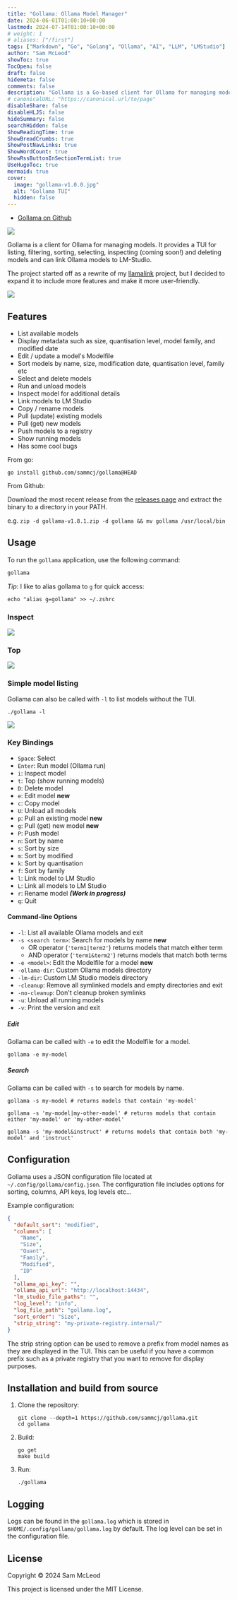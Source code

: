 ```yaml
---
title: "Gollama: Ollama Model Manager"
date: 2024-06-01T01:00:10+00:00
lastmod: 2024-07-14T01:00:10+00:00
# weight: 1
# aliases: ["/first"]
tags: ["Markdown", "Go", "Golang", "Ollama", "AI", "LLM", "LMStudio"]
author: "Sam McLeod"
showToc: true
TocOpen: false
draft: false
hidemeta: false
comments: false
description: "Gollama is a Go-based client for Ollama for managing models."
# canonicalURL: "https://canonical.url/to/page"
disableShare: false
disableHLJS: false
hideSummary: false
searchHidden: false
ShowReadingTime: true
ShowBreadCrumbs: true
ShowPostNavLinks: true
ShowWordCount: true
ShowRssButtonInSectionTermList: true
UseHugoToc: true
mermaid: true
cover:
  image: "gollama-v1.0.0.jpg"
  alt: "Gollama TUI"
  hidden: false
---
```


- [Gollama on Github](https://github.com/sammcj/gollama)

![](gollama-logo-open-graph.png)

Gollama is a client for Ollama for managing models.
It provides a TUI for listing, filtering, sorting, selecting, inspecting (coming soon!) and deleting models and can link Ollama models to LM-Studio.

The project started off as a rewrite of my [llamalink](https://smcleod.net/2024/03/llamalink-ollama-to-lm-studio-llm-model-linker/) project, but I decided to expand it to include more features and make it more user-friendly.

![](gollama-v1.0.0.jpg)

<!--more-->

## Features

- List available models
- Display metadata such as size, quantisation level, model family, and modified date
- Edit / update a model's Modelfile
- Sort models by name, size, modification date, quantisation level, family etc
- Select and delete models
- Run and unload models
- Inspect model for additional details
- Link models to LM Studio
- Copy / rename models
- Pull (update) existing models
- Pull (get) new models
- Push models to a registry
- Show running models
- Has some cool bugs

From go:

```shell
go install github.com/sammcj/gollama@HEAD
```

From Github:

Download the most recent release from the [releases page](https://github.com/sammcj/gollama/releases) and extract the binary to a directory in your PATH.

e.g. `zip -d gollama-v1.8.1.zip -d gollama && mv gollama /usr/local/bin`

## Usage

To run the `gollama` application, use the following command:

```sh
gollama
```

_Tip_: I like to alias gollama to `g` for quick access:

```shell
echo "alias g=gollama" >> ~/.zshrc
```

### Inspect

![](https://github.com/sammcj/gollama/blob/main/screenshots/gollama-inspect.png?raw=true)

### Top

![](https://github.com/sammcj/gollama/blob/main/screenshots/gollama-top.jpg?raw=true)

### Simple model listing

Gollama can also be called with `-l` to list models without the TUI.

```shell
./gollama -l
```

![](https://github.com/sammcj/gollama/blob/main/screenshots/cli-list.jpg?raw=true)

### Key Bindings

- `Space`: Select
- `Enter`: Run model (Ollama run)
- `i`: Inspect model
- `t`: Top (show running models)
- `D`: Delete model
- `e`: Edit model **new**
- `c`: Copy model
- `U`: Unload all models
- `p`: Pull an existing model **new**
- `g`: Pull (get) new model **new**
- `P`: Push model
- `n`: Sort by name
- `s`: Sort by size
- `m`: Sort by modified
- `k`: Sort by quantisation
- `f`: Sort by family
- `l`: Link model to LM Studio
- `L`: Link all models to LM Studio
- `r`: Rename model _**(Work in progress)**_
- `q`: Quit

#### Command-line Options

- `-l`: List all available Ollama models and exit
- `-s <search term>`: Search for models by name **new**
  - OR operator (`'term1|term2'`) returns models that match either term
  - AND operator (`'term1&term2'`) returns models that match both terms
- `-e <model>`: Edit the Modelfile for a model **new**
- `-ollama-dir`: Custom Ollama models directory
- `-lm-dir`: Custom LM Studio models directory
- `-cleanup`: Remove all symlinked models and empty directories and exit
- `-no-cleanup`: Don't cleanup broken symlinks
- `-u`: Unload all running models
- `-v`: Print the version and exit

##### Edit

Gollama can be called with `-e` to edit the Modelfile for a model.

```shell
gollama -e my-model
```

##### Search

Gollama can be called with `-s` to search for models by name.

```shell
gollama -s my-model # returns models that contain 'my-model'

gollama -s 'my-model|my-other-model' # returns models that contain either 'my-model' or 'my-other-model'

gollama -s 'my-model&instruct' # returns models that contain both 'my-model' and 'instruct'
```

## Configuration

Gollama uses a JSON configuration file located at `~/.config/gollama/config.json`. The configuration file includes options for sorting, columns, API keys, log levels etc...

Example configuration:

```json
{
  "default_sort": "modified",
  "columns": [
    "Name",
    "Size",
    "Quant",
    "Family",
    "Modified",
    "ID"
  ],
  "ollama_api_key": "",
  "ollama_api_url": "http://localhost:14434",
  "lm_studio_file_paths": "",
  "log_level": "info",
  "log_file_path": "gollama.log",
  "sort_order": "Size",
  "strip_string": "my-private-registry.internal/"
}
```

The strip string option can be used to remove a prefix from model names as they are displayed in the TUI.
This can be useful if you have a common prefix such as a private registry that you want to remove for display purposes.

## Installation and build from source

1. Clone the repository:

    ```shell
    git clone --depth=1 https://github.com/sammcj/gollama.git
    cd gollama
    ```

2. Build:

    ```shell
    go get
    make build
    ```

3. Run:

    ```shell
    ./gollama
    ```

## Logging

Logs can be found in the `gollama.log` which is stored in `$HOME/.config/gollama/gollama.log` by default.
The log level can be set in the configuration file.

## License

Copyright © 2024 Sam McLeod

This project is licensed under the MIT License.
